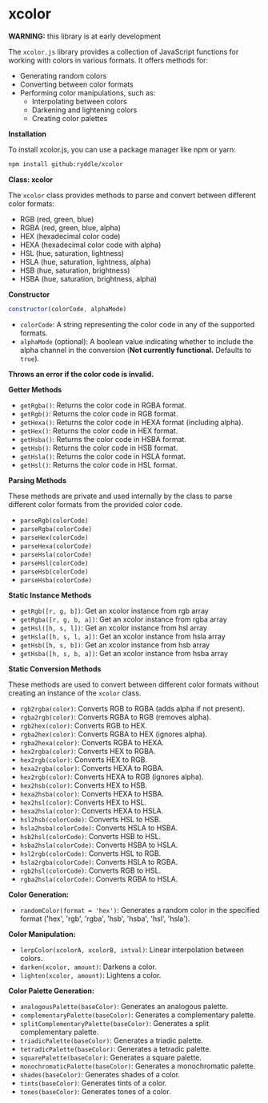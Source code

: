 # xcolor
**WARNING:** this library is at early development

The `xcolor.js` library provides a collection of JavaScript functions for working with colors in various formats. It offers methods for:

- Generating random colors
- Converting between color formats
- Performing color manipulations, such as:
    - Interpolating between colors
    - Darkening and lightening colors
    - Creating color palettes

**Installation**

To install xcolor.js, you can use a package manager like npm or yarn:

```bash
npm install github:ryddle/xcolor
```

**Class: xcolor**

The `xcolor` class provides methods to parse and convert between different color formats:

* RGB (red, green, blue)
* RGBA (red, green, blue, alpha)
* HEX (hexadecimal color code)
* HEXA (hexadecimal color code with alpha)
* HSL (hue, saturation, lightness)
* HSLA (hue, saturation, lightness, alpha)
* HSB (hue, saturation, brightness)
* HSBA (hue, saturation, brightness, alpha)

**Constructor**

```javascript
constructor(colorCode, alphaMode)
```

* `colorCode`: A string representing the color code in any of the supported formats.
* `alphaMode` (optional): A boolean value indicating whether to include the alpha channel in the conversion (**Not currently functional.** Defaults to `true`).

**Throws an error if the color code is invalid.**

**Getter Methods**

* `getRgba()`: Returns the color code in RGBA format.
* `getRgb()`: Returns the color code in RGB format.
* `getHexa()`: Returns the color code in HEXA format (including alpha).
* `getHex()`: Returns the color code in HEX format.
* `getHsba()`: Returns the color code in HSBA format.
* `getHsb()`: Returns the color code in HSB format.
* `getHsla()`: Returns the color code in HSLA format.
* `getHsl()`: Returns the color code in HSL format.

**Parsing Methods**

These methods are private and used internally by the class to parse different color formats from the provided color code.

* `parseRgb(colorCode)`
* `parseRgba(colorCode)`
* `parseHex(colorCode)`
* `parseHexa(colorCode)`
* `parseHsla(colorCode)`
* `parseHsl(colorCode)`
* `parseHsb(colorCode)`
* `parseHsba(colorCode)`

**Static Instance Methods**
* `getRgb([r, g, b])`: Get an xcolor instance from rgb array 
* `getRgba([r, g, b, a])`: Get an xcolor instance from rgba array 
* `getHsl([h, s, l])`: Get an xcolor instance from hsl array 
* `getHsla([h, s, l, a])`: Get an xcolor instance from hsla array 
* `getHsb([h, s, b])`: Get an xcolor instance from hsb array 
* `getHsba([h, s, b, a])`: Get an xcolor instance from hsba array 

**Static Conversion Methods**

These methods are used to convert between different color formats without creating an instance of the `xcolor` class.

* `rgb2rgba(color)`: Converts RGB to RGBA (adds alpha if not present).
* `rgba2rgb(color)`: Converts RGBA to RGB (removes alpha).
* `rgb2hex(color)`: Converts RGB to HEX.
* `rgba2hex(color)`: Converts RGBA to HEX (ignores alpha).
* `rgba2hexa(color)`: Converts RGBA to HEXA.
* `hex2rgba(color)`: Converts HEX to RGBA.
* `hex2rgb(color)`: Converts HEX to RGB.
* `hexa2rgba(color)`: Converts HEXA to RGBA.
* `hex2rgb(color)`: Converts HEXA to RGB (ignores alpha).
* `hex2hsb(color)`: Converts HEX to HSB.
* `hexa2hsba(color)`: Converts HEXA to HSBA.
* `hex2hsl(color)`: Converts HEX to HSL.
* `hexa2hsla(color)`: Converts HEXA to HSLA.
* `hsl2hsb(colorCode)`: Converts HSL to HSB.
* `hsla2hsba(colorCode)`: Converts HSLA to HSBA.
* `hsb2hsl(colorCode)`: Converts HSB to HSL.
* `hsba2hsla(colorCode)`: Converts HSBA to HSLA.
* `hsl2rgb(colorCode)`: Converts HSL to RGB.
* `hsla2rgba(colorCode)`: Converts HSLA to RGBA.
* `rgb2hsl(colorCode)`: Converts RGB to HSL.
* `rgba2hsla(colorCode)`: Converts RGBA to HSLA.

**Color Generation:**

- `randomColor(format = 'hex')`: Generates a random color in the specified format ('hex', 'rgb', 'rgba', 'hsb', 'hsba', 'hsl', 'hsla').

**Color Manipulation:**

- `lerpColor(xcolorA, xcolorB, intval)`: Linear interpolation between colors.
- `darken(xcolor, amount)`: Darkens a color.
- `lighten(xcolor, amount)`: Lightens a color.

**Color Palette Generation:**

- `analogousPalette(baseColor)`: Generates an analogous palette.
- `complementaryPalette(baseColor)`: Generates a complementary palette.
- `splitComplementaryPalette(baseColor)`: Generates a split complementary palette.
- `triadicPalette(baseColor)`: Generates a triadic palette.
- `tetradicPalette(baseColor)`: Generates a tetradic palette.
- `squarePalette(baseColor)`: Generates a square palette.
- `monochromaticPalette(baseColor)`: Generates a monochromatic palette.
- `shades(baseColor)`: Generates shades of a color.
- `tints(baseColor)`: Generates tints of a color.
- `tones(baseColor)`: Generates tones of a color.
